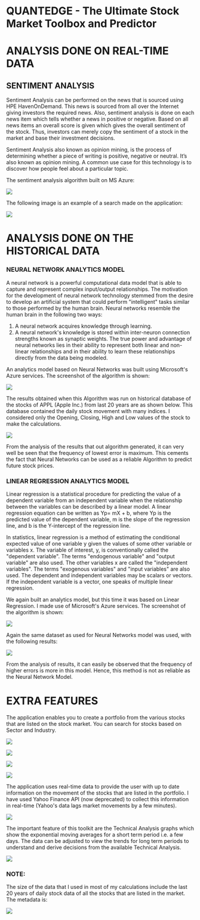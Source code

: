 ### 
# QUANTEDGE - The Ultimate Stock Market Toolbox and Predictor
### 

# ANALYSIS DONE ON REAL-TIME DATA
## SENTIMENT ANALYSIS
Sentiment Analysis can be performed on the news that is sourced using HPE HavenOnDemand. This news is sourced from all over the Internet giving investors the required news. Also, sentiment analysis is done on each news item which tells whether a news in positive or negative. Based on all news items an overall score is given which gives the overall sentiment of the stock. Thus, investors can merely copy the sentiment of a stock in the market and base their investment decisions.

Sentiment Analysis also known as opinion mining, is the process of determining whether a piece of writing is positive, negative or neutral. It’s also known as opinion mining. A common use case for this technology is to discover how people feel about a particular topic.

The sentiment analysis algorithm built on MS Azure:

![](https://raw.githubusercontent.com/samyakgupta/quantedge/master/pictures/Screenshot%20(11).png)

The following image is an example of a search made on the application:

![](https://raw.githubusercontent.com/samyakgupta/quantedge/master/pictures/13.png)

# ANALYSIS DONE ON THE HISTORICAL DATA
### NEURAL NETWORK ANALYTICS MODEL
A neural network is a powerful computational data model that is able to capture and represent complex input/output relationships. The motivation for the development of neural network technology stemmed from the desire to develop an artificial system that could perform "intelligent" tasks similar to those performed by the human brain. Neural networks resemble the human brain in the following two ways:
1.	A neural network acquires knowledge through learning.
2.	A neural network's knowledge is stored within inter-neuron connection strengths known as synaptic weights.
The true power and advantage of neural networks lies in their ability to represent both linear and non-linear relationships and in their ability to learn these relationships directly from the data being modeled.

An analytics model based on Neural Networks was built using Microsoft's Azure services. The screenshot of the algorithm is shown:

![](https://raw.githubusercontent.com/samyakgupta/quantedge/master/pictures/8.jpg)

The results obtained when this Algorithm was run on historical database of the stocks of APPL (Apple Inc.) from last 20 years are as shown below. This database contained the daily stock movement with many indices. I considered only the Opening, Closing, High and Low values of the stock to make the calculations.

![](https://raw.githubusercontent.com/samyakgupta/quantedge/master/pictures/9.jpg)

From the analysis of the results that out algorithm generated, it can very well be seen that the frequency of lowest error is maximum. This cements the fact that Neural Networks can be used as a reliable Algorithm to predict future stock prices.

### LINEAR REGRESSION ANALYTICS MODEL
Linear regression is a statistical procedure for predicting the value of a dependent variable from an independent variable when the relationship between the variables can be described by a linear model.
A linear regression equation can be written as Yp= mX + b, where Yp is the predicted value of the dependent variable, m is the slope of the regression line, and b is the Y-intercept of the regression line. 

In statistics, linear regression is a method of estimating the conditional expected value of one variable y given the values of some other variable or variables x. The variable of interest, y, is conventionally called the "dependent variable". The terms "endogenous variable" and "output variable" are also used. The other variables x are called the "independent variables". The terms "exogenous variables" and "input variables" are also used. The dependent and independent variables may be scalars or vectors. If the independent variable is a vector, one speaks of multiple linear regression.

We again built an analytics model, but this time it was based on Linear Regression. I made use of Microsoft's Azure services. The screenshot of the algorithm is shown:

![](https://raw.githubusercontent.com/samyakgupta/quantedge/master/pictures/10.jpg)

Again the same dataset as used for Neural Networks model was used, with the following results:

![](https://raw.githubusercontent.com/samyakgupta/quantedge/master/pictures/11.jpg)

From the analysis of results, it can easily be observed that the frequency of higher errors is more in this model. Hence, this method is not as reliable as the Neural Network Model.

# EXTRA FEATURES

The application enables you to create a portfolio from the various stocks that are listed on the stock market. You can search for stocks based on Sector and Industry.

![](https://raw.githubusercontent.com/samyakgupta/quantedge/master/pictures/1.png)


![](https://raw.githubusercontent.com/samyakgupta/quantedge/master/pictures/2.png)


![](https://raw.githubusercontent.com/samyakgupta/quantedge/master/pictures/3.png)


![](https://raw.githubusercontent.com/samyakgupta/quantedge/master/pictures/Screenshot%20(26).png)
  
The application uses real-time data to provide the user with up to date information on the movement of the stocks that are listed in the portfolio. I have used Yahoo Finance API (now deprecated) to collect this information in real-time (Yahoo's data lags market movements by a few minutes).

![](https://raw.githubusercontent.com/samyakgupta/quantedge/master/pictures/6.png)
 

The important feature of this toolkit are the Technical Analysis graphs which show the exponential moving averages for a short term period i.e. a few days. The data can be adjusted to view the trends for long term periods to understand and derive decisions from the available Technical Analysis.

![](https://raw.githubusercontent.com/samyakgupta/quantedge/master/pictures/7.png)


### NOTE:
The size of the data that I used in most of my calculations include the last 20 years of daily stock data of all the stocks that are listed in the market. The metadata is:

![](https://raw.githubusercontent.com/samyakgupta/quantedge/master/pictures/12.jpg)
 
